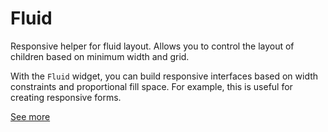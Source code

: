 # Fluid

Responsive helper for fluid layout. Allows you to control the layout of children based on minimum width and grid.

With the `Fluid` widget, you can build responsive interfaces based on width constraints and proportional fill space. For example, this is useful for creating responsive forms. 

[See more](package/README.md)
